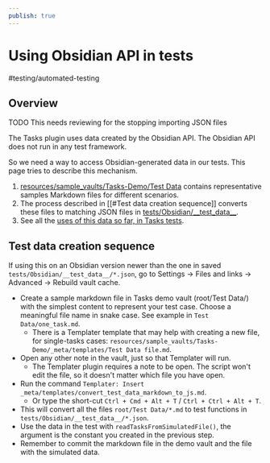 ```yaml
---
publish: true
---
```


# Using Obsidian API in tests

<span class="related-pages">#testing/automated-testing</span>

## Overview

TODO This needs reviewing for the stopping importing JSON files

The Tasks plugin uses data created by the Obsidian API. The Obsidian API does not run in any test framework.

So we need a way to access Obsidian-generated data in our tests. This page tries to describe this mechanism.

1. [resources/sample_vaults/Tasks-Demo/Test Data](https://github.com/obsidian-tasks-group/obsidian-tasks/tree/main/resources/sample_vaults/Tasks-Demo/Test%20Data) contains representative samples Markdown files for different scenarios.
2. The process described in [[#Test data creation sequence]] converts these files to matching JSON files in [tests/Obsidian/\_\_test_data\_\_](https://github.com/obsidian-tasks-group/obsidian-tasks/tree/main/tests/Obsidian/__test_data__).
3. See all the [uses of this data so far, in Tasks tests](https://github.com/search?q=repo%3Aobsidian-tasks-group%2Fobsidian-tasks+__test_data__+language%3ATypeScript&type=code&l=TypeScript).

## Test data creation sequence

If using this on an Obsidian version newer than the one in saved `tests/Obsidian/__test_data__/*.json`, go to Settings → Files and links → Advanced → Rebuild vault cache.

- Create a sample markdown file in Tasks demo vault (root/Test Data/) with the simplest content to represent your test case. Choose a meaningful file name in snake case. See example in `Test Data/one_task.md`.
  - There is a Templater template that may help with creating a new file, for single-tasks cases: `resources/sample_vaults/Tasks-Demo/_meta/templates/Test Data file.md`.
- Open any other note in the vault, just so that Templater will run.
  - The Templater plugin requires a note to be open. The script won't edit the file, so it doesn't matter which file you have open.
- Run the command `Templater: Insert _meta/templates/convert_test_data_markdown_to_js.md`.
  - Or type the short-cut `Ctrl + Cmd + Alt + T` / `Ctrl + Ctrl + Alt + T`.
- This will convert all the files `root/Test Data/*.md` to test functions in `tests/Obsidian/__test_data__/*.json`.
- Use the data in the test with `readTasksFromSimulatedFile()`, the argument is the constant you created in the previous step.
- Remember to commit the markdown file in the demo vault and the file with the simulated data.
